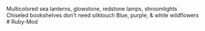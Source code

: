 Multicolored sea lanterns, glowstone, redstone lamps, shroomlights
Chiseled bookshelves don't need silktouch
Blue, purple, & white wildflowers
#   R u b y - M o d  
 
